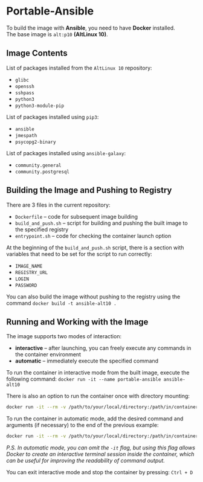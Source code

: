 # Portable-Ansible
To build the image with **Ansible**, you need to have **Docker** installed.  
The base image is `alt:p10` **(AltLinux 10)**.

## Image Contents
List of packages installed from the `AltLinux 10` repository:
- `glibc`
- `openssh`
- `sshpass`
- `python3`
- `python3-module-pip`

List of packages installed using `pip3`:
- `ansible`
- `jmespath`
- `psycopg2-binary`

List of packages installed using `ansible-galaxy`:
- `community.general`
- `community.postgresql`

## Building the Image and Pushing to Registry
There are 3 files in the current repository:
- `Dockerfile` – code for subsequent image building
- `build_and_push.sh` – script for building and pushing the built image to the specified registry
- `entrypoint.sh` – code for checking the container launch option

At the beginning of the `build_and_push.sh` script, there is a section with variables that need to be set for the script to run correctly:
- `IMAGE_NAME`
- `REGISTRY_URL`
- `LOGIN`
- `PASSWORD`

You can also build the image without pushing to the registry using the command `docker build -t ansible-alt10 .`

## Running and Working with the Image
The image supports two modes of interaction:
- **interactive** – after launching, you can freely execute any commands in the container environment
- **automatic** – immediately execute the specified command

To run the container in interactive mode from the built image, execute the following command: `docker run -it --name portable-ansible ansible-alt10`

There is also an option to run the container once with directory mounting:
```bash
docker run -it --rm -v /path/to/your/local/directory:/path/in/container ansible-alt10
```

To run the container in automatic mode, add the desired command and arguments (if necessary) to the end of the previous example:
```bash
docker run -it --rm -v /path/to/your/local/directory:/path/in/container ansible-alt10 ansible-playbook --version
```

_P.S. In automatic mode, you can omit the `-it` flag, but using this flag allows Docker to create an interactive terminal session inside the container, which can be useful for improving the readability of command output._

You can exit interactive mode and stop the container by pressing: `Ctrl + D`
